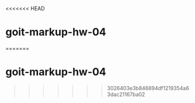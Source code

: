 <<<<<<< HEAD
# goit-markup-hw-04
=======
# goit-markup-hw-04
>>>>>>> 3026403e3b846894df1219354a63dac21167ba02
